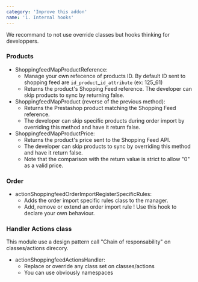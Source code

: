 ```yaml
---
category: 'Improve this addon'
name: '1. Internal hooks'
---
```


We recommand to not use override classes but hooks thinking for developpers.

### Products

* ShoppingfeedMapProductReference:
    * Manage your own refecence of products ID. By default ID sent to shopping feed are `id_product`_`id_attribute` (ex: 125_61)
    * Returns the product's Shopping Feed reference. The developer can skip products to sync by returning false.
* ShoppingfeedMapProduct (reverse of the previous method):
    * Returns the Prestashop product matching the Shopping Feed reference.
    * The developer can skip specific products during order import by overriding this method and have it return false.
* ShoppingfeedMapProductPrice:
    * Returns the product's price sent to the Shopping Feed API.
    * The developer can skip products to sync by overriding this method and have it return false.
    * Note that the comparison with the return value is strict to allow "0" as a valid price.

### Order

* actionShoppingfeedOrderImportRegisterSpecificRules:
    * Adds the order import specific rules class to the manager.
    * Add, remove or extend an order import rule ! Use this hook to declare your own behaviour.

### Handler Actions class

This module use a design pattern call "Chain of responsability" on classes/actions direcory.

* actionShoppingfeedActionsHandler:
    * Replace or override any class set on classes/actions
    * You can use obviously namespaces
